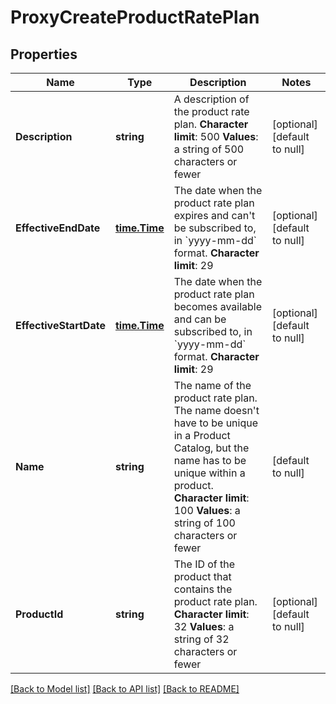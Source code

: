 # ProxyCreateProductRatePlan

## Properties
Name | Type | Description | Notes
------------ | ------------- | ------------- | -------------
**Description** | **string** | A description of the product rate plan. **Character limit**: 500 **Values**: a string of 500 characters or fewer  | [optional] [default to null]
**EffectiveEndDate** | [**time.Time**](time.Time.md) |  The date when the product rate plan expires and can&#39;t be subscribed to, in &#x60;yyyy-mm-dd&#x60; format. **Character limit**: 29  | [optional] [default to null]
**EffectiveStartDate** | [**time.Time**](time.Time.md) |  The date when the product rate plan becomes available and can be subscribed to, in &#x60;yyyy-mm-dd&#x60; format. **Character limit**: 29  | [optional] [default to null]
**Name** | **string** | The name of the product rate plan. The name doesn&#39;t have to be unique in a Product Catalog, but the name has to be unique within a product. **Character limit**: 100 **Values**: a string of 100 characters or fewer  | [default to null]
**ProductId** | **string** | The ID of the product that contains the product rate plan. **Character limit**: 32 **Values**: a string of 32 characters or fewer  | [optional] [default to null]

[[Back to Model list]](../README.md#documentation-for-models) [[Back to API list]](../README.md#documentation-for-api-endpoints) [[Back to README]](../README.md)


